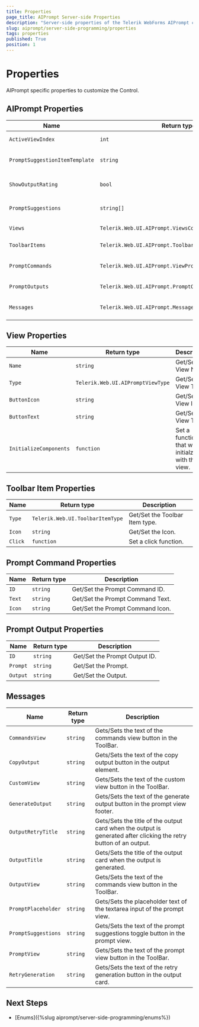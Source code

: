 ```yaml
---
title: Properties
page_title: AIPrompt Server-side Properties
description: "Server-side properties of the Telerik WebForms AIPrompt component."
slug: aiprompt/server-side-programming/properties
tags: properties
published: True
position: 1
---
```


# Properties

AIPrompt specific properties to customize the Control.

## AIPrompt Properties

| Name                            | Return type                                            | Description                                      |
| ---                             | ---                                                    | ---                                              |
| `ActiveViewIndex`               | `int`                                                  | Get/Set the active view.                         |
| `PromptSuggestionItemTemplate`  | `string`                                               | Get/Set the Template of the `PromptSuggestion`.  |
| `ShowOutputRating`              | `bool`                                                 | Get/Set the visibility of the output rating.     |
| `PromptSuggestions`             | `string[]`                                             | Get/Set the `PromptSuggestion` array.            |
| `Views`                         | `Telerik.Web.UI.AIPrompt.ViewsCollection`              | Get the collection of `AIPromptView`.            |
| `ToolbarItems`                  | `Telerik.Web.UI.AIPrompt.ToolbarItemsCollection`       | Get the collection of `ToolbarItems`.            |
| `PromptCommands`                | `Telerik.Web.UI.AIPrompt.ViewPromptCommandsCollection` | Get the collection of `ViewPromptCommand`.       |
| `PromptOutputs`                 | `Telerik.Web.UI.AIPrompt.PromptOutputsCollection`      | Get the collection of `PromptOutputs`.           |
| `Messages`                      | `Telerik.Web.UI.AIPrompt.Messages`                     | Get/Set the `Messages` displayed in the Control. |

## View Properties

| Name                   | Return type                         | Description                                             |
| ---                    | ---                                 | ---                                                     |
| `Name`                 | `string`                            | Get/Set the View Name.                                  |
| `Type`                 | `Telerik.Web.UI.AIPromptViewType`   | Get/Set the View Type.                                  |
| `ButtonIcon`           | `string`                            | Get/Set the View Icon.                                  |
| `ButtonText`           | `string`                            | Get/Set the View Text.                                  |
| `InitializeComponents` | `function`                          | Set a function that will be initialzed with the view.   |

## Toolbar Item Properties

| Name                            | Return type                                            | Description                    |
| ---                             | ---                                                    | ---                            |
| `Type`                          | `Telerik.Web.UI.ToolbarItemType`                       | Get/Set the Toolbar Item type. |
| `Icon`                          | `string`                                               | Get/Set the Icon.              |
| `Click`                         | `function`                                             | Set a click function.          |

## Prompt Command Properties

| Name                            | Return type     | Description                      |
| ---                             | ---             | ---                              |
| `ID`                            | `string`        | Get/Set the Prompt Command ID.   |
| `Text`                          | `string`        | Get/Set the Prompt Command Text. |
| `Icon`                          | `string`        | Get/Set the Prompt Command Icon. | 

## Prompt Output Properties

| Name                            | Return type     | Description                      |
| ---                             | ---             | ---                              |
| `ID`                            | `string`        | Get/Set the Prompt Output ID.    |
| `Prompt`                        | `string`        | Get/Set the Prompt.              |
| `Output`                        | `string`        | Get/Set the Output.              | 

## Messages

| Name                  | Return type | Description                                                                                                       |  
| ---                   | ---         | ---                                                                                                               |  
| `CommandsView`        | `string`    | Gets/Sets the text of the commands view button in the ToolBar.                                                    |
| `CopyOutput`          | `string`    | Gets/Sets the text of the copy output button in the output element.                                               |
| `CustomView`          | `string`    | Gets/Sets the text of the custom view button in the ToolBar.                                                      |
| `GenerateOutput`      | `string`    | Gets/Sets the text of the generate output button in the prompt view footer.                                       |
| `OutputRetryTitle`    | `string`    | Gets/Sets the title of the output card when the output is generated after clicking the retry button of an output. |
| `OutputTitle`         | `string`    | Gets/Sets the title of the output card when the output is generated.                                              |
| `OutputView`          | `string`    | Gets/Sets the text of the commands view button in the ToolBar.                                                    |
| `PromptPlaceholder`   | `string`    | Gets/Sets the placeholder text of the textarea input of the prompt view.                                          |
| `PromptSuggestions`   | `string`    | Gets/Sets the text of the prompt suggestions toggle button in the prompt view.                                    |
| `PromptView`          | `string`    | Gets/Sets the text of the prompt view button in the ToolBar.                                                      |
| `RetryGeneration`     | `string`    | Gets/Sets the text of the retry generation button in the output card.                                             |

## Next Steps

- [Enums]({%slug aiprompt/server-side-programming/enums%})

